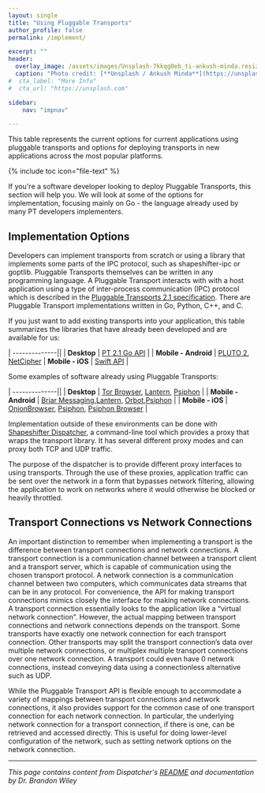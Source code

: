 ```yaml
---
layout: single
title: "Using Pluggable Transports"
author_profile: false
permalink: /implement/

excerpt: ""
header:
  overlay_image: /assets/images/Unsplash-7kkqg0eb_ti-ankush-minda.resized.jpg
  caption: "Photo credit: [**Unsplash / Ankush Minda**](https://unsplash.com/@an_ku_sh)"
#  cta_label: "More Info"
#  cta_url: "https://unsplash.com"

sidebar:
    nav: "impnav"

---
```


This table represents the current options for current applications using pluggable transports and options for deploying transports in new applications across the most popular platforms.

{% include toc icon="file-text" %}

If you're a software developer looking to deploy Pluggable Transports, this section will help you. We will look at some of the options for implementation, focusing mainly on Go - the language already used by many PT developers implementers.

## Implementation Options

Developers can implement transports from scratch or using a library that implements some parts of the IPC protocol, such as shapeshifter-ipc or goptlib. Pluggable Transports themselves can be written in any programming language. A Pluggable Transport interacts with with a host application using a type of inter-process communication (IPC) protocol which is described in the [Pluggable Transports 2.1 specification](/spec/). There are Pluggable Transport implementations written in Go, Python, C++, and C.

If you just want to add existing transports into your application, this table summarizes the libraries that have already been developed and are available for us:

| --------------||
| **Desktop** | [PT 2.1 Go API](http://localhost:4000/implement/go/) |
| **Mobile - Android** | [PLUTO 2](https://github.com/guardianproject/AndroidPluggableTransports), [NetCipher](https://github.com/guardianproject/NetCipher)
| **Mobile - iOS** | [Swift API](https://github.com/Pluggable-Transports/Pluggable-Transports-spec/blob/master/releases/PTSpecV2.1Draft1/Pluggable%20Transport%20Specification%20v2.1%20-%20Swift%20Transport%20API%20v1.0%2C%20Draft%201.pdf) |

Some examples of software already using Pluggable Transports:

| --------------||
| **Desktop** | [Tor Browser](https://torproject.org), [Lantern](https://getlantern.org), [Psiphon](https://psiphon.ca) |
| **Mobile - Android** | [Briar Messaging](https://briarproject.org),[Lantern](https://getlantern.org), [Orbot](https://guardianproject.info/apps/orbot/),[Psiphon](https://psiphon.ca) |
| **Mobile - iOS** | [OnionBrowser](https://itunes.apple.com/us/app/onion-browser-secure-anonymous-web-with-tor/id519296448?mt=8), [Psiphon](https://itunes.apple.com/bm/app/psiphon/id1276263909), [Psiphon Browser](https://itunes.apple.com/ca/app/psiphon-browser/id1193362444?mt=8) |

Implementation outside of these environments can be done with [Shapeshifter Dispatcher](https://github.com/OperatorFoundation/shapeshifter-dispatcher), a command-line tool which provides a proxy that wraps the transport library. It has several different proxy modes and can proxy both TCP and UDP traffic.

The purpose of the dispatcher is to provide different proxy interfaces to using transports. Through the use of these proxies, application traffic can be sent over the network in a form that bypasses network filtering, allowing the application to work on networks where it would otherwise be blocked or heavily throttled.

## Transport Connections vs Network Connections

An important distinction to remember when implementing a transport is the difference between transport connections and network connections. A transport connection is a communication channel between a transport client and a transport server, which is capable of communication using the chosen transport protocol. A network connection is a communication channel between two computers, which communicates data streams that can be in any protocol. For convenience, the API for making transport connections mimics closely the interface for making network connections. A transport connection essentially looks to the application like a “virtual network connection”. However, the actual mapping between transport connections and network connections depends on the transport. Some transports have exactly one network connection for each transport connection. Other transports may split the transport connection’s data over multiple network connections, or multiplex multiple transport connections over one network connection. A transport could even have 0 network connections, instead conveying data using a connectionless alternative such as UDP.

While the Pluggable Transport API is flexible enough to accommodate a variety of mappings between transport connections and network connections, it also provides support for the common case of one transport connection for each network connection. In particular, the underlying network connection for a transport connection, if there is one, can be retrieved and accessed directly. This is useful for doing lower-level configuration of the network, such as setting network options on the network connection.

---

*This page contains content from Dispatcher's [README](https://github.com/OperatorFoundation/shapeshifter-dispatcher/blob/master/README.md) and documentation by Dr. Brandon Wiley*




